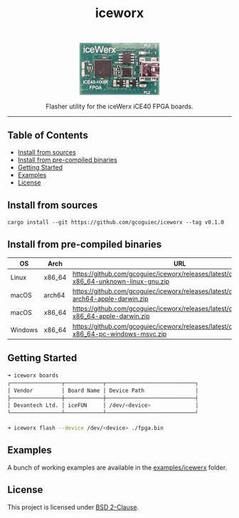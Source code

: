 <h1 align="center">iceworx</h1>
<br>
<p align="center">
  <img src="https://raw.githubusercontent.com/gcoguiec/iceworx/main/.github/icewerx.png" width="180" alt=""/>
</p>

<p align="center">
  Flasher utility for the iceWerx iCE40 FPGA boards.
</p>

<hr>

## Table of Contents

- [Install from sources](#install-from-sources)
- [Install from pre-compiled binaries](#install-from-pre-compiled-binaries)
- [Getting Started](#getting-started)
- [Examples](#examples)
- [License](#license)

## Install from sources

```
cargo install --git https://github.com/gcoguiec/iceworx --tag v0.1.0
```

## Install from pre-compiled binaries

| OS      | Arch   | URL                                                                                               |
| ------- | ------ | ------------------------------------------------------------------------------------------------- |
| Linux   | x86_64 | https://github.com/gcoguiec/iceworx/releases/latest/download/iceworx-x86_64-unknown-linux-gnu.zip |
| macOS   | arch64 | https://github.com/gcoguiec/iceworx/releases/latest/download/iceworx-arch64-apple-darwin.zip      |
| macOS   | x86_64 | https://github.com/gcoguiec/iceworx/releases/latest/download/iceworx-x86_64-apple-darwin.zip      |
| Windows | x86_64 | https://github.com/gcoguiec/iceworx/releases/latest/download/iceworx-x86_64-pc-windows-msvc.zip   |

## Getting Started

```bash
➜ iceworx boards
┌────────────────┬────────────┬────────────────────────────┐
│ Vendor         │ Board Name │ Device Path                │
├────────────────┼────────────┼────────────────────────────┤
│ Devantech Ltd. │ iceFUN     │ /dev/<device>              │
└────────────────┴────────────┴────────────────────────────┘

➜ iceworx flash --device /dev/<device> ./fpga.bin
```

## Examples

A bunch of working examples are available in the [examples/icewerx](https://github.com/gcoguiec/iceworx/tree/main/examples/icewerx) folder.

## License

This project is licensed under [BSD 2-Clause](https://spdx.org/licenses/BSD-2-Clause.html).
